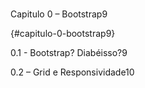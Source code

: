 # 

Capitulo 0 – Bootstrap9

 {#capitulo-0-bootstrap9}

0.1 - Bootstrap? Diabéisso?9

0.2 – Grid e Responsividade10
